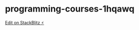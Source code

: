 # programming-courses-1hqawq

[Edit on StackBlitz ⚡️](https://stackblitz.com/edit/programming-courses-1hqawq)